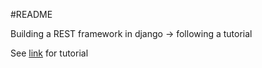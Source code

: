 #README

Building a REST framework in django -> following a tutorial

See [link](http://www.django-rest-framework.org/tutorial/1-serialization/#getting-started) for tutorial
